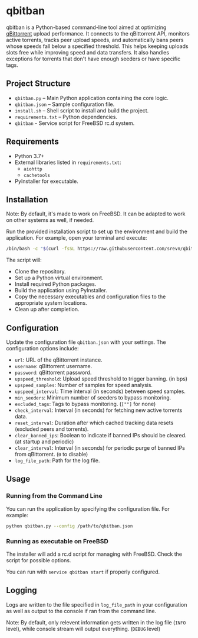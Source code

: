 # qbitban

qbitban is a Python-based command-line tool aimed at optimizing [qBittorrent](https://github.com/qbittorrent/qBittorrent) upload performance. It connects to the qBittorrent API, monitors active torrents, tracks peer upload speeds, and automatically bans peers whose speeds fall below a specified threshold. This helps keeping uploads slots free while improving speed and data transfers. It also handles exceptions for torrents that don't have enough seeders or have specific tags.

## Project Structure

- `qbitban.py` – Main Python application containing the core logic.
- `qbitban.json` – Sample configuration file.
- `install.sh` – Shell script to install and build the project.
- `requirements.txt` – Python dependencies.
- `qbitban` - Service script for FreeBSD rc.d system.

## Requirements

- Python 3.7+
- External libraries listed in `requirements.txt`:
  - `aiohttp`
  - `cachetools`
- PyInstaller for executable.

## Installation

Note: By default, it's made to work on FreeBSD. It can be adapted to work on other systems as well, if needed.

Run the provided installation script to set up the environment and build the application. For example, open your terminal and execute:

```sh
/bin/bash -c "$(curl -fsSL https://raw.githubusercontent.com/srevn/qbitban/refs/heads/main/install.sh)"
```

The script will:
- Clone the repository.
- Set up a Python virtual environment.
- Install required Python packages.
- Build the application using PyInstaller.
- Copy the necessary executables and configuration files to the appropriate system locations.
- Clean up after completion.

## Configuration

Update the configuration file `qbitban.json` with your settings. The configuration options include:

- `url`: URL of the qBittorrent instance.
- `username`: qBittorrent username.
- `password`: qBittorrent password.
- `upspeed_threshold`: Upload speed threshold to trigger banning. (in bps)
- `upspeed_samples`: Number of samples for speed analysis.
- `upspeed_interval`: Time interval (in seconds) between speed samples.
- `min_seeders`: Minimum number of seeders to bypass monitoring.
- `excluded_tags`: Tags to bypass monitoring. (`[""]` for none)
- `check_interval`: Interval (in seconds) for fetching new active torrents data.
- `reset_interval`: Duration after which cached tracking data resets (excluded peers and torrents).
- `clear_banned_ips`: Boolean to indicate if banned IPs should be cleared. (at startup and periodic)
- `clear_interval`: Interval (in seconds) for periodic purge of banned IPs from qBittorrent. (`0` to disable)
- `log_file_path`: Path for the log file.

## Usage

### Running from the Command Line

You can run the application by specifying the configuration file. For example:

```sh
python qbitban.py --config /path/to/qbitban.json
```

### Running as executable on FreeBSD

The installer will add a rc.d script for managing with FreeBSD. Check the script for possible options.

You can run with `service qbitban start` if properly configured.

## Logging

Logs are written to the file specified in `log_file_path` in your configuration as well as output to the console if ran from the command line.

Note: By default, only relevent information gets written in the log file (`INFO` level), while console stream will output everything. (`DEBUG` level)
